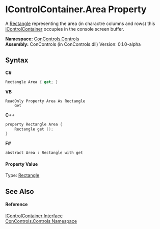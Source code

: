 # IControlContainer.Area Property 
 

A <a href="https://docs.microsoft.com/dotnet/api/system.drawing.rectangle" target="_blank">Rectangle</a> representing the area (in charactre columns and rows) this <a href="c8908abc-151b-93a6-2f1f-67a1ae49c0ef">IControlContainer</a> occupies in the console screen buffer.

**Namespace:**&nbsp;<a href="8161a036-2926-0ace-99d3-20346d250e3b">ConControls.Controls</a><br />**Assembly:**&nbsp;ConControls (in ConControls.dll) Version: 0.1.0-alpha

## Syntax

**C#**<br />
``` C#
Rectangle Area { get; }
```

**VB**<br />
``` VB
ReadOnly Property Area As Rectangle
	Get
```

**C++**<br />
``` C++
property Rectangle Area {
	Rectangle get ();
}
```

**F#**<br />
``` F#
abstract Area : Rectangle with get

```


#### Property Value
Type: <a href="https://docs.microsoft.com/dotnet/api/system.drawing.rectangle" target="_blank">Rectangle</a>

## See Also


#### Reference
<a href="c8908abc-151b-93a6-2f1f-67a1ae49c0ef">IControlContainer Interface</a><br /><a href="8161a036-2926-0ace-99d3-20346d250e3b">ConControls.Controls Namespace</a><br />